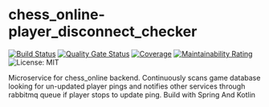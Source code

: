 # chess_online-player_disconnect_checker
[![Build Status](https://travis-ci.org/bartoszkruba/chess_online-player_disconnect_checker.svg?branch=master)](https://travis-ci.org/bartoszkruba/chess_online-player_disconnect_checker) [![Quality Gate Status](https://sonarcloud.io/api/project_badges/measure?project=bartoszkruba_chess_online-player_disconnect_checker&metric=alert_status)](https://sonarcloud.io/dashboard?id=bartoszkruba_chess_online-player_disconnect_checker) [![Coverage](https://sonarcloud.io/api/project_badges/measure?project=bartoszkruba_chess_online-player_disconnect_checker&metric=coverage)](https://sonarcloud.io/dashboard?id=bartoszkruba_chess_online-player_disconnect_checker) [![Maintainability Rating](https://sonarcloud.io/api/project_badges/measure?project=bartoszkruba_chess_online-player_disconnect_checker&metric=sqale_rating)](https://sonarcloud.io/dashboard?id=bartoszkruba_chess_online-player_disconnect_checker) ![License: MIT](https://img.shields.io/badge/License-MIT-yellow.svg)




Microservice for chess_online backend. Continuously scans game database looking for un-updated player pings and notifies other services through rabbitmq queue if player stops to update ping. Build with Spring And Kotlin
